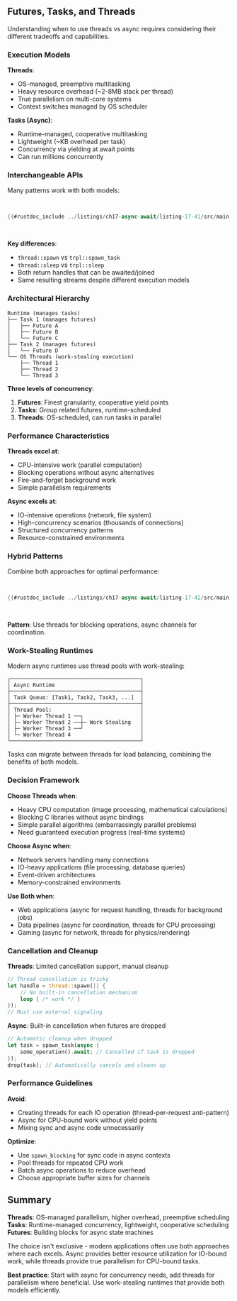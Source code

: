 ## Futures, Tasks, and Threads

Understanding when to use threads vs async requires considering their different tradeoffs and capabilities.

### Execution Models

**Threads**:
- OS-managed, preemptive multitasking
- Heavy resource overhead (~2-8MB stack per thread)
- True parallelism on multi-core systems
- Context switches managed by OS scheduler

**Tasks (Async)**:
- Runtime-managed, cooperative multitasking  
- Lightweight (~KB overhead per task)
- Concurrency via yielding at await points
- Can run millions concurrently

### Interchangeable APIs

Many patterns work with both models:

<Listing number="17-41" caption="Thread-based implementation" file-name="src/main.rs">

```rust
{{#rustdoc_include ../listings/ch17-async-await/listing-17-41/src/main.rs:threads}}
```

</Listing>

**Key differences**:
- `thread::spawn` vs `trpl::spawn_task`
- `thread::sleep` vs `trpl::sleep`  
- Both return handles that can be awaited/joined
- Same resulting streams despite different execution models

### Architectural Hierarchy

```
Runtime (manages tasks)
├── Task 1 (manages futures)
│   ├── Future A
│   ├── Future B
│   └── Future C
├── Task 2 (manages futures)
│   └── Future D
└── OS Threads (work-stealing execution)
    ├── Thread 1 
    ├── Thread 2
    └── Thread 3
```

**Three levels of concurrency**:
1. **Futures**: Finest granularity, cooperative yield points
2. **Tasks**: Group related futures, runtime-scheduled
3. **Threads**: OS-scheduled, can run tasks in parallel

### Performance Characteristics

**Threads excel at**:
- CPU-intensive work (parallel computation)
- Blocking operations without async alternatives
- Fire-and-forget background work
- Simple parallelism requirements

**Async excels at**:
- IO-intensive operations (network, file system)
- High-concurrency scenarios (thousands of connections)
- Structured concurrency patterns
- Resource-constrained environments

### Hybrid Patterns

Combine both approaches for optimal performance:

<Listing number="17-42" caption="Mixing threads and async" file-name="src/main.rs">

```rust
{{#rustdoc_include ../listings/ch17-async-await/listing-17-42/src/main.rs:all}}
```

</Listing>

**Pattern**: Use threads for blocking operations, async channels for coordination.

### Work-Stealing Runtimes

Modern async runtimes use thread pools with work-stealing:

```
┌─────────────────────────────────────────┐
│ Async Runtime                           │
├─────────────────────────────────────────┤
│ Task Queue: [Task1, Task2, Task3, ...]  │
├─────────────────────────────────────────┤
│ Thread Pool:                            │
│ ├─ Worker Thread 1 ──┐                  │
│ ├─ Worker Thread 2 ──┼─ Work Stealing   │  
│ ├─ Worker Thread 3 ──┘                  │
│ └─ Worker Thread 4                      │
└─────────────────────────────────────────┘
```

Tasks can migrate between threads for load balancing, combining the benefits of both models.

### Decision Framework

**Choose Threads when**:
- Heavy CPU computation (image processing, mathematical calculations)
- Blocking C libraries without async bindings  
- Simple parallel algorithms (embarrassingly parallel problems)
- Need guaranteed execution progress (real-time systems)

**Choose Async when**:
- Network servers handling many connections
- IO-heavy applications (file processing, database queries)
- Event-driven architectures
- Memory-constrained environments

**Use Both when**:
- Web applications (async for request handling, threads for background jobs)
- Data pipelines (async for coordination, threads for CPU processing)
- Gaming (async for network, threads for physics/rendering)

### Cancellation and Cleanup

**Threads**: Limited cancellation support, manual cleanup
```rust
// Thread cancellation is tricky
let handle = thread::spawn(|| {
    // No built-in cancellation mechanism
    loop { /* work */ }
});
// Must use external signaling
```

**Async**: Built-in cancellation when futures are dropped
```rust
// Automatic cleanup when dropped
let task = spawn_task(async {
    some_operation().await; // Cancelled if task is dropped
});
drop(task); // Automatically cancels and cleans up
```

### Performance Guidelines

**Avoid**:
- Creating threads for each IO operation (thread-per-request anti-pattern)
- Async for CPU-bound work without yield points
- Mixing sync and async code unnecessarily

**Optimize**:
- Use `spawn_blocking` for sync code in async contexts
- Pool threads for repeated CPU work
- Batch async operations to reduce overhead
- Choose appropriate buffer sizes for channels

## Summary

**Threads**: OS-managed parallelism, higher overhead, preemptive scheduling
**Tasks**: Runtime-managed concurrency, lightweight, cooperative scheduling  
**Futures**: Building blocks for async state machines

The choice isn't exclusive - modern applications often use both approaches where each excels. Async provides better resource utilization for IO-bound work, while threads provide true parallelism for CPU-bound tasks.

**Best practice**: Start with async for concurrency needs, add threads for parallelism where beneficial. Use work-stealing runtimes that provide both models efficiently.

[ch16]: http://localhost:3000/ch16-00-concurrency.html
[combining-futures]: ch17-03-more-futures.html#building-our-own-async-abstractions
[streams]: ch17-04-streams.html#composing-streams
[ch21]: ch21-00-final-project-a-web-server.html

